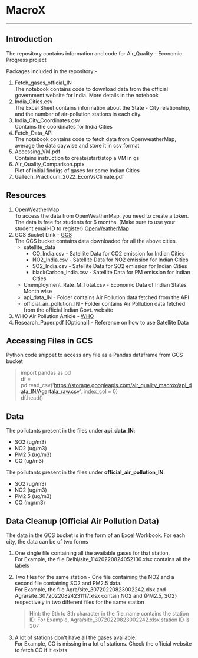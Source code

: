 # MacroX
---
## Introduction

The repository contains information and code for Air_Quality - Economic Progress project   

Packages included in the repository:- 
1. Fetch_gases_official_IN  
    The notebook contains code to download data from the official government website for India. More details in the notebook
2. India_Cities.csv  
    The Excel Sheet contains information about the State - City relationship, and the number of  air-pollution stations in each city.
3. India_City_Coordinates.csv  
    Contains the coordinates for India Cities
4. Fetch_Data_API  
    The notebook contains code to fetch data from OpenweatherMap, average the data daywise and store it in csv format
5. Accessing_VM.pdf  
    Contains instruction to create/start/stop a VM in gs
6. Air_Quality_Comparison.pptx  
    Plot of initial findigs of gases for some Indian Cities
7. GaTech_Practicum_2022_EconVsClimate.pdf    

## Resources  

1. OpenWeatherMap  
    To access the data from OpenWeatherMap, you need to create a token.  
    The data is free for students for 6 months. (Make sure to use your student email-ID to register) [OpenWeatherMap](https://openweathermap.org/our-initiatives/student-initiative)
2. GCS Bucket Link - [GCS](https://console.cloud.google.com/storage/browser/air_quality_macrox;tab=objects?project=macrox01&prefix=&forceOnObjectsSortingFiltering=false)   
    The GCS bucket contains data downloaded for all the above cities.  
    * satellite_data  
        * CO_India.csv -  Satellite Data for CO2 emission for Indian Cities  
        * NO2_India.csv - Satellite Data for NO2 emission for Indian Cities  
        * SO2_India.csv - Satellite Data for SO2 emission for Indian Cities  
        * blackCarbon_India.csv - Satellite Data for PM emission for Indian Cities  
    * Unemployment_Rate_M_Total.csv - Economic Data of Indian States Month wise  
    * api_data_IN - Folder contains Air Pollution data fetched from the API    
    * official_air_pollution_IN - Folder contains Air Pollution data fetched from the official Indian Govt. website  
3. WHO Air Pollution Article - [WHO](https://www.who.int/health-topics/air-pollution#tab=tab_1)
4. Research_Paper.pdf [Optional] - Reference on how to use Satellite Data

## Accessing Files in GCS

Python code snippet to access any file as a Pandas dataframe from GCS bucket
>import pandas as pd  
>df = pd.read_csv('https://storage.googleapis.com/air_quality_macrox/api_data_IN/Agartala_raw.csv', index_col = 0)  
>df.head()

## Data

The pollutants present in the files under **api_data_IN**:  

- SO2 (ug/m3)
- NO2 (ug/m3)
- PM2.5 (ug/m3)
- CO (ug/m3)

The pollutants present in the files under **official_air_pollution_IN**: 

- SO2 (ug/m3)
- NO2 (ug/m3)
- PM2.5 (ug/m3)
- CO (mg/m3)

## Data Cleanup (Official Air Pollution Data)

The data in the GCS bucket is in the form of an Excel Workbook. For each city, the data can be of two forms
1. One single file containing all the available gases for that station.   
    For Example, the file Delhi/site_11420220824052136.xlsx contains all the labels

2. Two files for the same station - One file containing the NO2 and a second file containing SO2 and PM2.5 data.  
    For Example, the file Agra/site_30720220823002242.xlsx and Agra/site_30720220824231117.xlsx contain NO2 and {PM2.5, SO2} respectively in two different files for the same station
    > Hint: the 6th to 8th character in the file_name contains the station ID. For Example, Agra/site_30720220823002242.xlsx station ID is 307

3. A lot of stations don't have all the gases available.   
    For Example, CO is missing in a lot of stations. Check the official website to fetch CO if it exists
